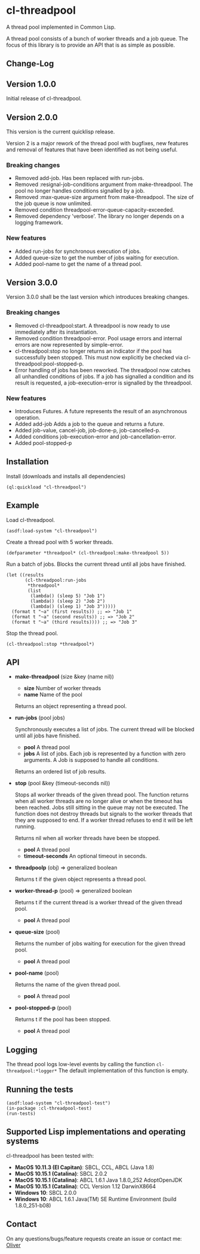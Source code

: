 # cl-threadpool

A thread pool implemented in Common Lisp.

A thread pool consists of a bunch of worker threads and a job queue. The focus of this
library is to provide an API that is as simple as possible.

Change-Log
----------

## Version 1.0.0

Initial release of cl-threadpool.

## Version 2.0.0

This version is the current quicklisp release.

Version 2 is a major rework of the thread pool with bugfixes, new features and
removal of features that have been identified as not being useful.

### Breaking changes

* Removed add-job. Has been replaced with run-jobs.
* Removed :resignal-job-conditions argument from make-threadpool. The pool no longer handles conditions signalled by a job.
* Removed :max-queue-size argument from make-threadpool. The size of the job queue is now unlimited.
* Removed condition threadpool-error-queue-capacity-exceeded.
* Removed dependency 'verbose'. The library no longer depends on a logging framework.

### New features

* Added run-jobs for synchronous execution of jobs.
* Added queue-size to get the number of jobs waiting for execution.
* Added pool-name to get the name of a thread pool.

## Version 3.0.0

Version 3.0.0 shall be the last version which introduces breaking changes.

### Breaking changes

* Removed cl-threadpool:start. A threadpool is now ready to use immediately after its instantiation.
* Removed condition threadpool-error. Pool usage errors and internal errors are now
  represented by simple-error.
* cl-threadpool:stop no longer returns an indicator if the pool has successfully been stopped. This
must now explicitly be checked via cl-threadpool:pool-stopped-p.
* Error handling of jobs has been reworked. The threadpool now catches all unhandled conditions of jobs. If a job has signalled a condition and its result is requested, a job-execution-error is signalled by the threadpool.

### New features

* Introduces Futures. A future represents the result of an asynchronous operation. 
* Added add-job Adds a job to the queue and returns a future.
* Added job-value, cancel-job, job-done-p, job-cancelled-p.
* Added conditions job-execution-error and job-cancellation-error.
* Added pool-stopped-p

Installation
------------

Install (downloads and installs all dependencies)

    (ql:quickload "cl-threadpool")

Example
-------

Load cl-threadpool.

    (asdf:load-system "cl-threadpool")

Create a thread pool with 5 worker threads.

    (defparameter *threadpool* (cl-threadpool:make-threadpool 5))

Run a batch of jobs. Blocks the current thread until all jobs have finished.

    (let ((results
           (cl-threadpool:run-jobs
            *threadpool*
            (list
             (lambda() (sleep 5) "Job 1")
             (lambda() (sleep 2) "Job 2")
             (lambda() (sleep 1) "Job 3")))))
      (format t "~a" (first results)) ;; => "Job 1"
      (format t "~a" (second results)) ;; => "Job 2"
      (format t "~a" (third results)))) ;; => "Job 3"

Stop the thread pool.

    (cl-threadpool:stop *threadpool*)


API
---

* **make-threadpool** (size &key (name nil))

    * __size__ Number of worker threads
    * __name__  Name of the pool

    Returns an object representing a thread pool.
    
* **run-jobs** (pool jobs)

   Synchronously executes a list of jobs. The current thread will be blocked until all jobs have finished. 

    * __pool__ A thread pool   
    * __jobs__  A list of jobs. Each job is represented by a function with zero arguments. A Job is supposed to handle all conditions.

    Returns an ordered list of job results.

* **stop** (pool &key (timeout-seconds nil))

   Stops all worker threads of the given thread pool. The function returns when all worker threads are no longer alive or when the timeout has been reached. Jobs still sitting in the queue may not be executed. The function does not destroy threads but signals to the worker threads that they are supposed to end. If a worker thread refuses to end it will be left running.
   
   Returns nil when all worker threads have been be stopped.

    * __pool__ A thread pool   
    * __timeout-seconds__ An optional timeout in seconds.
  
* **threadpoolp** (obj) => generalized boolean

   Returns t if the given object represents a thread pool.

* **worker-thread-p** (pool) => generalized boolean

   Returns t if the current thread is a worker thread of the given thread pool.

   * __pool__ A thread pool   

* **queue-size** (pool)

   Returns the number of jobs waiting for execution for the given thread pool.

    * __pool__ A thread pool   

* **pool-name** (pool)

   Returns the name of the given thread pool.
   
    * __pool__ A thread pool   

* **pool-stopped-p** (pool)

   Returns t if the pool has been stopped.
   
    * __pool__ A thread pool   


Logging
-------

The thread pool logs low-level events by calling the function ``cl-threadpool:*logger*``
The default implementation of this function is empty.

Running the tests
-----------------

    (asdf:load-system "cl-threadpool-test")
    (in-package :cl-threadpool-test)
    (run-tests)

Supported Lisp implementations and operating systems
----------------------------------------------------

cl-threadpool has been tested with:

* __MacOS 10.11.3 (El Capitan)__: SBCL, CCL, ABCL (Java 1.8)
* __MacOS 10.15.1 (Catalina)__: SBCL 2.0.2
* __MacOS 10.15.1 (Catalina)__: ABCL 1.6.1 Java 1.8.0_252 AdoptOpenJDK
* __MacOS 10.15.1 (Catalina)__: CCL Version 1.12 DarwinX8664
* __Windows 10__: SBCL 2.0.0
* __Windows 10__: ABCL 1.6.1 Java(TM) SE Runtime Environment (build 1.8.0_251-b08)

Contact
-------

On any questions/bugs/feature requests create an issue or contact me: [Oliver](mailto:frechmatz@gmx.de)




